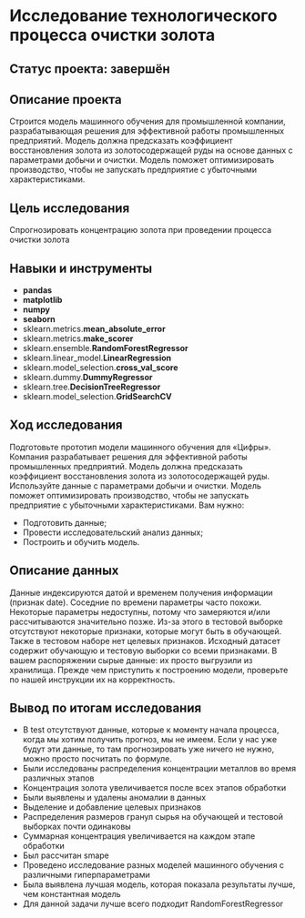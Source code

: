 # Исследование технологического процесса очистки золота

## Статус проекта: завершён

## Описание проекта

Строится модель машинного обучения для промышленной компании, разрабатывающая решения для эффективной работы промышленных предприятий. Модель должна предсказать коэффициент восстановления золота из золотосодержащей руды на основе данных с параметрами добычи и очистки. Модель поможет оптимизировать производство, чтобы не запускать предприятие с убыточными характеристиками.

## Цель исследования

Спрогнозировать концентрацию золота при проведении процесса очистки золота 

## Навыки и инструменты

- **pandas**
- **matplotlib**
- **numpy**
- **seaborn**
- sklearn.metrics.**mean_absolute_error**
- sklearn.metrics.**make_scorer**
- sklearn.ensemble.**RandomForestRegressor**
- sklearn.linear_model.**LinearRegression**
- sklearn.model_selection.**cross_val_score**
- sklearn.dummy.**DummyRegressor**
- sklearn.tree.**DecisionTreeRegressor**
- sklearn.model_selection.**GridSearchCV**

## Ход исследования

Подготовьте прототип модели машинного обучения для «Цифры». Компания разрабатывает решения для эффективной работы промышленных предприятий.
Модель должна предсказать коэффициент восстановления золота из золотосодержащей руды. Используйте данные с параметрами добычи и очистки.
Модель поможет оптимизировать производство, чтобы не запускать предприятие с убыточными характеристиками.
Вам нужно:
- Подготовить данные;
- Провести исследовательский анализ данных;
- Построить и обучить модель.

## Описание данных

Данные индексируются датой и временем получения информации (признак date). Соседние по времени параметры часто похожи.
Некоторые параметры недоступны, потому что замеряются и/или рассчитываются значительно позже. Из-за этого в тестовой выборке отсутствуют некоторые признаки, которые могут быть в обучающей. Также в тестовом наборе нет целевых признаков.
Исходный датасет содержит обучающую и тестовую выборки со всеми признаками.
В вашем распоряжении сырые данные: их просто выгрузили из хранилища. Прежде чем приступить к построению модели, проверьте по нашей инструкции их на корректность.

## Вывод по итогам исследования

- В test отсутствуют данные, которые к моменту начала процесса, когда мы хотим получить прогноз, мы не имеем. Если у нас уже будут эти данные, то там прогнозировать уже ничего не нужно, можно просто посчитать по формуле.
- Были исследованы распределения концентрации металлов во время различных этапов
- Концентрация золота увеличивается после всех этапов обработки
- Были выявлены и удалены аномалии в данных
- Выделение и добавление целевых признаков
- Распределения размеров гранул сырья на обучающей и тестовой выборках почти одинаковы
- Суммарная концентрация увеличивается на каждом этапе обработки
- Был рассчитан smape
- Проведено исследование разных моделей машинного обучения с различными гиперпараметрами
- Была выявлена лучшая модель, которая показала результаты лучше, чем константная модель
- Для данной задачи лучше всего подходит RandomForestRegressor
